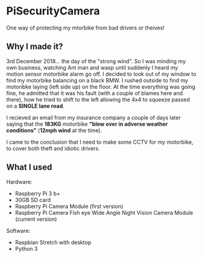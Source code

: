 PiSecurityCamera
======
One way of protecting my mtorbike from bad drivers or theives!

Why I made it?
------
3rd December 2018... the day of the "strong wind". So I was minding my own business, watching Ant man and wasp until suddenly I heard my motion sensor motorbike alarm go off. I decided to look out of my window to find my motorbike balancing on a black BMW. I rushed outside to find my motoribke laying (left side up) on the floor. At the time everything was going fine, he admitted that it was his fault (with a couple of blames here and there), how he tried to shift to the left allowing the 4x4 to squeeze passed on a **SINGLE lane road**.

I recieved an email from my insurance company a couple of days later saying that the **183KG** motorbike **"blew over in adverse weather conditions"** (**12mph wind** at the time).

I came to the conclusion that I need to make some CCTV for my motorbike, to cover both theft and idiotic drivers.


What I used
------
Hardware:
 - Raspberry Pi 3 b+
 - 30GB SD card
 - Raspberry Pi Camera Module (first version)
 - Raspberry Pi Camera Fish eye Wide Angle Night Vision Camera Module (current version)

Software: 
 - Raspbian Stretch with desktop
 - Python 3
